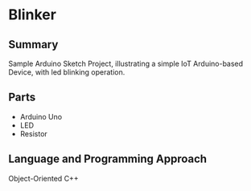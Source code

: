 # Blinker
## Summary
Sample Arduino Sketch Project, illustrating a simple IoT Arduino-based Device, with led blinking operation.

## Parts
- Arduino Uno
- LED
- Resistor
## Language and Programming Approach
Object-Oriented C++

